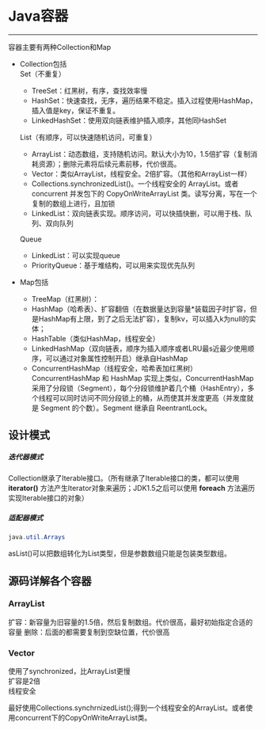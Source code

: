 # Java容器
***
容器主要有两种Collection和Map  
* Collection包括  
  Set（不重复）
  
  * TreeSet：红黑树，有序，查找效率慢
  * HashSet：快速查找，无序，遍历结果不稳定。插入过程使用HashMap，插入值是key，保证不重复。
  * LinkedHashSet：使用双向链表维护插入顺序，其他同HashSet
  
  List（有顺序，可以快速随机访问，可重复）
  * ArrayList：动态数组，支持随机访问。默认大小为10，1.5倍扩容（复制消耗资源）；删除元素将后续元素前移，代价很高。
  * Vector：类似ArrayList，线程安全。2倍扩容。（其他和ArrayList一样）
  * Collections.synchronizedList()。一个线程安全的 ArrayList。或者concurrent 并发包下的 CopyOnWriteArrayList 类。读写分离，写在一个复制的数组上进行，且加锁
  * LinkedList：双向链表实现。顺序访问，可以快插快删，可以用于栈、队列、双向队列
  
  Queue
  *  LinkedList：可以实现queue
  *   PriorityQueue：基于堆结构，可以用来实现优先队列
  
  	
  
* Map包括

	* TreeMap（红黑树）：
	* HashMap（哈希表）、扩容翻倍（在数据量达到容量*装载因子时扩容，但是HashMap有上限，到了之后无法扩容），复制kv，可以插入k为null的实体；
	* HashTable（类似HashMap，线程安全）
	* LinkedHashMap（双向链表，顺序为插入顺序或者LRU最s近最少使用顺序，可以通过对象属性控制开启）继承自HashMap
	* ConcurrentHashMap（线程安全，哈希表加红黑树）ConcurrentHashMap 和 HashMap 实现上类似，ConcurrentHashMap 采用了分段锁（Segment），每个分段锁维护着几个桶（HashEntry），多个线程可以同时访问不同分段锁上的桶，从而使其并发度更高（并发度就是 Segment 的个数）。Segment 继承自 ReentrantLock。

## 设计模式

##### 迭代器模式
Collection继承了Iterable接口。（所有继承了Iterable接口的类，都可以使用 **iterator()** 方法产生Iterator对象来遍历；JDK1.5之后可以使用 **foreach** 方法遍历实现Iterable接口的对象）
##### 适配器模式
```java
java.util.Arrays
```
asList()可以把数组转化为List类型，但是参数数组只能是包装类型数组。


## 源码详解各个容器
### ArrayList
扩容：新容量为旧容量的1.5倍，然后复制数组。代价很高，最好初始指定合适的容量
删除：后面的都需要复制到空缺位置，代价很高

### Vector
使用了synchronized，比ArrayList更慢  
扩容是2倍  
线程安全

最好使用Collections.synchrnizedList();得到一个线程安全的ArrayList。或者使用concurrent下的CopyOnWriteArrayList类。


